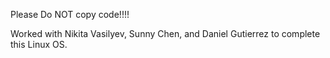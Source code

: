 Please Do NOT copy code!!!!

Worked with Nikita Vasilyev, Sunny Chen, and Daniel Gutierrez to complete this Linux OS.